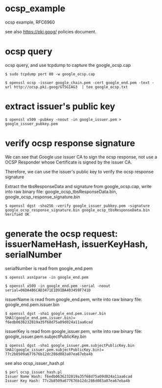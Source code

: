 # ocsp_example
ocsp example, RFC6960

see also https://pki.goog/ policies document.

# ocsp query

ocsp query, and use tcpdump to capture the google_ocsp.cap 

    $ sudo tcpdump port 80 -w google_ocsp.cap 

    $ openssl ocsp -issuer google_chain.pem -cert google_end.pem -text -url http://ocsp.pki.goog/GTSGIAG3  | tee google_ocsp.txt

# extract issuer's public key

    $ openssl x509 -pubkey -noout -in google_issuer.pem > google_issuer_pubkey.pem

# verify ocsp response signature

We can see that Google use issuer CA to sign the ocsp response, not use a OCSP Responder whose Certificate is signed by the issuer CA.

Therefore, we can use the issuer's public key to verify the ocsp response signature

Extract the tbsResponseData and signature from google_ocsp.cap, write into raw binary file: google_ocsp_tbsResponseData.bin, google_ocsp_response_signature.bin

    $ openssl dgst -sha256 -verify google_issuer_pubkey.pem -signature google_ocsp_response_signature.bin google_ocsp_tbsResponseData.bin
    Verified OK

# generate the ocsp request: issuerNameHash, issuerKeyHash, serialNumber

serialNumber is read from google_end.pem

    $ openssl asn1parse -in google_end.pem

    $ openssl x509 -in google_end.pem -serial -noout
    serial=06DA4B6CAD3471E1D91BA403459F741D

issuerName is read from google_end.pem, write into raw binary file: google_end.pem.issuer.bin

    $ openssl dgst -sha1 google_end.pem.issuer.bin
    SHA1(google_end.pem.issuer.bin)= f6edb0636232819a35f68d75a09d024a11aa6cad 

issuerKey is read from google_issuer.pem, write into raw binary file: google_issuer.pem.subjectPublicKey.bin

    $ openssl dgst -sha1 google_issuer.pem.subjectPublicKey.bin
    SHA1(google_issuer.pem.subjectPublicKey.bin)= 77c2b8509a677676b12dc286d083a07ea67eba4b

see also ocsp_issuer_hash.pl

    $ perl ocsp_issuer_hash.pl
    Issuer Name Hash: f6edb0636232819a35f68d75a09d024a11aa6cad
    Issuer Key Hash: 77c2b8509a677676b12dc286d083a07ea67eba4b
